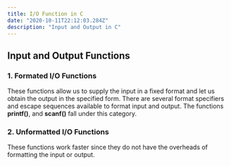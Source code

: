 ```yaml
---
title: I/O Function in C
date: "2020-10-11T22:12:03.284Z"
description: "Input and Output in C"
---
```


## Input and Output Functions

### 1. Formated I/O Functions

These functions allow us to supply the input in a fixed format and let us obtain the output in the specified form. There are several format specifiers and escape sequences available to format input and output.
The functions **printf()**, and **scanf()** fall under this category.

### 2. Unformatted I/O Functions

These functions work faster since they do not have the overheads of formatting the input or output.
